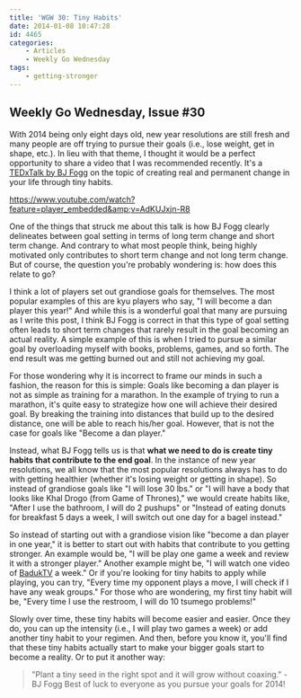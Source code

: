 ```yaml
---
title: 'WGW 30: Tiny Habits'
date: 2014-01-08 10:47:28
id: 4465
categories:
	- Articles
	- Weekly Go Wednesday
tags:
	- getting-stronger
---
```


## Weekly Go Wednesday, Issue #30

With 2014 being only eight days old, new year resolutions are still fresh and many people are off trying to pursue their goals (i.e., lose weight, get in shape, etc.). In lieu with that theme, I thought it would be a perfect opportunity to share a video that I was recommended recently. It's a [TEDxTalk by BJ Fogg](https://www.youtube.com/watch?feature=player_embedded&amp;v=AdKUJxjn-R8 "BJ Fogg TEDxTalk on Tiny Habits") on the topic of creating real and permanent change in your life through tiny habits.

https://www.youtube.com/watch?feature=player_embedded&amp;v=AdKUJxjn-R8

One of the things that struck me about this talk is how BJ Fogg clearly delineates between goal setting in terms of long term change and short term change. And contrary to what most people think, being highly motivated only contributes to short term change and not long term change. But of course, the question you're probably wondering is: how does this relate to go?

<!--more-->

I think a lot of players set out grandiose goals for themselves. The most popular examples of this are kyu players who say, "I will become a dan player this year!" And while this is a wonderful goal that many are pursuing as I write this post, I think BJ Fogg is correct in that this type of goal setting often leads to short term changes that rarely result in the goal becoming an actual reality. A simple example of this is when I tried to pursue a similar goal by overloading myself with books, problems, games, and so forth. The end result was me getting burned out and still not achieving my goal.

For those wondering why it is incorrect to frame our minds in such a fashion, the reason for this is simple: Goals like becoming a dan player is not as simple as training for a marathon. In the example of trying to run a marathon, it's quite easy to strategize how one will achieve their desired goal. By breaking the training into distances that build up to the desired distance, one will be able to reach his/her goal. However, that is not the case for goals like "Become a dan player."

Instead, what BJ Fogg tells us is that **what we need to do is create tiny habits that contribute to the end goal**. In the instance of new year resolutions, we all know that the most popular resolutions always has to do with getting healthier (whether it's losing weight or getting in shape). So instead of grandiose goals like "I will lose 30 lbs." or "I will have a body that looks like Khal Drogo (from Game of Thrones)," we would create habits like, "After I use the bathroom, I will do 2 pushups" or "Instead of eating donuts for breakfast 5 days a week, I will switch out one day for a bagel instead."

So instead of starting out with a grandiose vision like "become a dan player in one year," it is better to start out with habits that contribute to you getting stronger. An example would be, "I will be play one game a week and review it with a stronger player." Another example might be, "I will watch one video of [BadukTV](http://gogameguru.com/baduk-tv-library/baduk-tv-english/ "GoGameGuru BadukTV English") a week." Or if you're looking for tiny habits to apply while playing, you can try, "Every time my opponent plays a move, I will check if I have any weak groups." For those who are wondering, my first tiny habit will be, "Every time I use the restroom, I will do 10 tsumego problems!"

Slowly over time, these tiny habits will become easier and easier. Once they do, you can up the intensity (i.e., I will play two games a week) or add another tiny habit to your regimen. And then, before you know it, you'll find that these tiny habits actually start to make your bigger goals start to become a reality. Or to put it another way:
> "Plant a tiny seed in the right spot and it will grow without coaxing." - BJ Fogg
Best of luck to everyone as you pursue your goals for 2014!